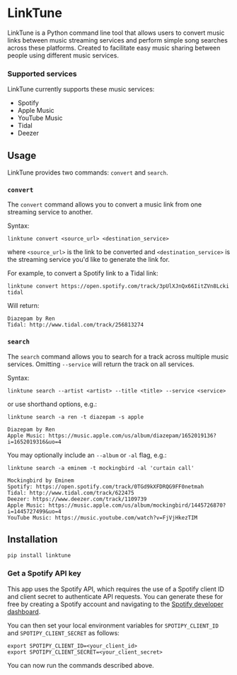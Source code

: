 # LinkTune
LinkTune is a Python command line tool that allows users to convert music links between music streaming services and perform simple song searches across these platforms. Created to facilitate easy music sharing between people using different music services. 
### Supported services
LinkTune currently supports these music services:
- Spotify
- Apple Music
- YouTube Music
- Tidal
- Deezer

## Usage

LinkTune provides two commands: `convert` and `search`.

### `convert`

The `convert` command allows you to convert a music link from one streaming service to another. 

Syntax:

    linktune convert <source_url> <destination_service>

where `<source_url>` is the link to be converted and `<destination_service>` is the streaming service you'd like to generate the link for.

For example, to convert a Spotify link to a Tidal link:

    linktune convert https://open.spotify.com/track/3pUlXJnQx66IitZVn8Lcki tidal

Will return: 
    
    Diazepam by Ren
    Tidal: http://www.tidal.com/track/256813274

### `search`
The `search` command allows you to search for a track across multiple music services. Omitting `--service` will return the track on all services.

Syntax:

    linktune search --artist <artist> --title <title> --service <service>

or use shorthand options, e.g.:

    linktune search -a ren -t diazepam -s apple

    Diazepam by Ren
    Apple Music: https://music.apple.com/us/album/diazepam/1652019136?i=1652019316&uo=4


You may optionally include an `--album` or `-al` flag, e.g.:

    linktune search -a eminem -t mockingbird -al 'curtain call'

    Mockingbird by Eminem
    Spotify: https://open.spotify.com/track/0TGd9kXFDRQG9FF0netmah
    Tidal: http://www.tidal.com/track/622475
    Deezer: https://www.deezer.com/track/1109739
    Apple Music: https://music.apple.com/us/album/mockingbird/1445726870?i=1445727499&uo=4
    YouTube Music: https://music.youtube.com/watch?v=FjVjHkezTIM

## Installation

    pip install linktune
    
### Get a Spotify API key
This app uses the Spotify API, which requires the use of a Spotify client ID and client secret to authenticate API requests. You can generate these for free by creating a Spotify account and navigating to the [Spotify developer dashboard](https://developer.spotify.com/dashboard/applications).

You can then set your local environment variables for `SPOTIPY_CLIENT_ID` and `SPOTIPY_CLIENT_SECRET` as follows:

    export SPOTIPY_CLIENT_ID=<your_client_id>
    export SPOTIPY_CLIENT_SECRET=<your_client_secret>

You can now run the commands described above.

